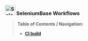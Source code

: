 ### <img src="https://seleniumbase.io/img/logo6.png" title="SeleniumBase" width="32" /> SeleniumBase Workflows

> **Table of Contents / Navigation:**
> - [**CI build**](workflows/python-package.yml)
